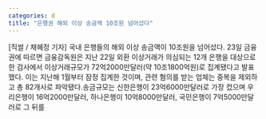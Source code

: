 ```yaml
---
categories: d
title: "은행권 해외 이상 송금액 10조원 넘어섰다"
---
```

[직썰 / 채혜정 기자] 국내 은행들의 해외 이상 송금액이 10조원을 넘어섰다. 23일 금융권에 따르면 금융감독원은 지난 22일 외환 이상거래가 의심되는 12개 은행을 대상으로 한 검사에서 이상거래규모가 72억2000만달러(약 10조1800억원)로 집계됐다고 발표했다. 이는 지난해 1월부터 잠정 집계한 것이며, 관련 혐의를 받는 업체는 중복을 제외하고 총 82개사로 파악됐다.송금규모는 신한은행이 23억6000만달러로 가장 컸으며 우리은행이 16억2000만달러, 하나은행이 10억8000만달러, 국민은행이 7억5000만달러로 그 뒤를